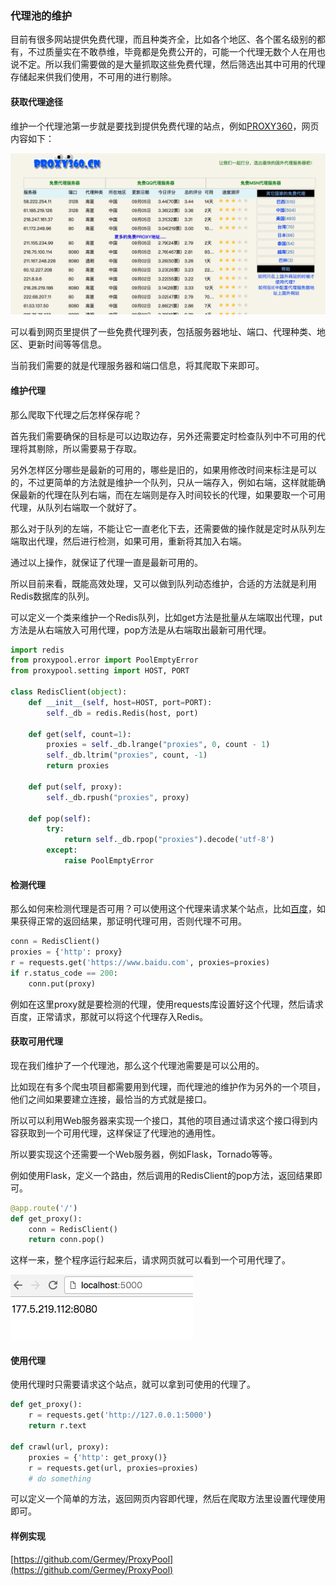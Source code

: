 ### 代理池的维护

目前有很多网站提供免费代理，而且种类齐全，比如各个地区、各个匿名级别的都有，不过质量实在不敢恭维，毕竟都是免费公开的，可能一个代理无数个人在用也说不定。所以我们需要做的是大量抓取这些免费代理，然后筛选出其中可用的代理存储起来供我们使用，不可用的进行剔除。

#### 获取代理途径

维护一个代理池第一步就是要找到提供免费代理的站点，例如[PROXY360](http://www.proxy360.cn/)，网页内容如下：


![](./assets/2017-02-24-11-04-38.jpg)

可以看到网页里提供了一些免费代理列表，包括服务器地址、端口、代理种类、地区、更新时间等等信息。

当前我们需要的就是代理服务器和端口信息，将其爬取下来即可。

#### 维护代理

那么爬取下代理之后怎样保存呢？

首先我们需要确保的目标是可以边取边存，另外还需要定时检查队列中不可用的代理将其剔除，所以需要易于存取。

另外怎样区分哪些是最新的可用的，哪些是旧的，如果用修改时间来标注是可以的，不过更简单的方法就是维护一个队列，只从一端存入，例如右端，这样就能确保最新的代理在队列右端，而在左端则是存入时间较长的代理，如果要取一个可用代理，从队列右端取一个就好了。

那么对于队列的左端，不能让它一直老化下去，还需要做的操作就是定时从队列左端取出代理，然后进行检测，如果可用，重新将其加入右端。

通过以上操作，就保证了代理一直是最新可用的。

所以目前来看，既能高效处理，又可以做到队列动态维护，合适的方法就是利用Redis数据库的队列。

可以定义一个类来维护一个Redis队列，比如get方法是批量从左端取出代理，put方法是从右端放入可用代理，pop方法是从右端取出最新可用代理。

```python
import redis
from proxypool.error import PoolEmptyError
from proxypool.setting import HOST, PORT

class RedisClient(object):
    def __init__(self, host=HOST, port=PORT):
        self._db = redis.Redis(host, port)

    def get(self, count=1):
        proxies = self._db.lrange("proxies", 0, count - 1)
        self._db.ltrim("proxies", count, -1)
        return proxies

    def put(self, proxy):
        self._db.rpush("proxies", proxy)

    def pop(self):
        try:
            return self._db.rpop("proxies").decode('utf-8')
        except:
            raise PoolEmptyError
```

#### 检测代理

那么如何来检测代理是否可用？可以使用这个代理来请求某个站点，比如[百度](https://www.baidu.com)，如果获得正常的返回结果，那证明代理可用，否则代理不可用。

```python
conn = RedisClient()
proxies = {'http': proxy}
r = requests.get('https://www.baidu.com', proxies=proxies)
if r.status_code == 200:
    conn.put(proxy)
```
例如在这里proxy就是要检测的代理，使用requests库设置好这个代理，然后请求百度，正常请求，那就可以将这个代理存入Redis。

#### 获取可用代理

现在我们维护了一个代理池，那么这个代理池需要是可以公用的。

比如现在有多个爬虫项目都需要用到代理，而代理池的维护作为另外的一个项目，他们之间如果要建立连接，最恰当的方式就是接口。

所以可以利用Web服务器来实现一个接口，其他的项目通过请求这个接口得到内容获取到一个可用代理，这样保证了代理池的通用性。

所以要实现这个还需要一个Web服务器，例如Flask，Tornado等等。

例如使用Flask，定义一个路由，然后调用的RedisClient的pop方法，返回结果即可。

```python
@app.route('/')
def get_proxy():
    conn = RedisClient()
    return conn.pop()
```

这样一来，整个程序运行起来后，请求网页就可以看到一个可用代理了。

![](./assets/2017-02-24-14-38-23.jpg)

#### 使用代理

使用代理时只需要请求这个站点，就可以拿到可使用的代理了。

```python
def get_proxy():
    r = requests.get('http://127.0.0.1:5000')
    return r.text

def crawl(url, proxy):
    proxies = {'http': get_proxy()}
    r = requests.get(url, proxies=proxies)
    # do something
```

可以定义一个简单的方法，返回网页内容即代理，然后在爬取方法里设置代理使用即可。

#### 样例实现

[https://github.com/Germey/ProxyPool](https://github.com/Germey/ProxyPool)




